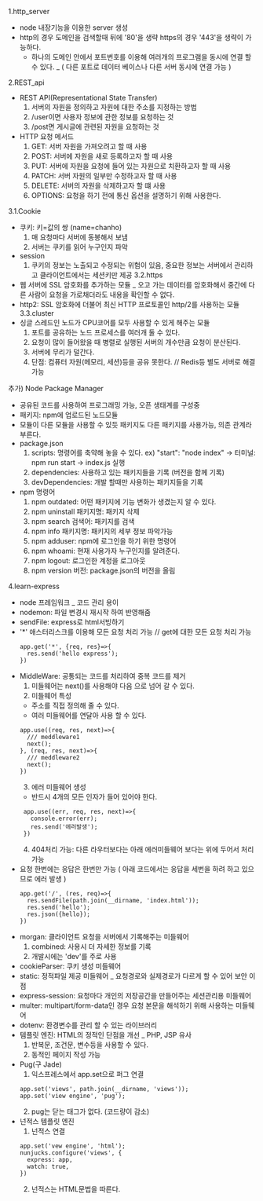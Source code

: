 1.http_server
  - node 내장기능을 이용한 server 생성
  - http의 경우 도메인을 검색할때 뒤에 '80'을 생략 https의 경우 '443'을 생략이 가능하다.
    - 하나의 도메인 안에서 포트번호를 이용해 여러개의 프로그램을 동시에 연결 할 수 있다. _ ( 다른 포트로 데이터 베이스나 다른 서버 동시에 연결 가능 )

2.REST_api
  - REST API(Representational State Transfer)
    1. 서버의 자원을 정의하고 자원에 대한 주소를 지정하는 방법
    2. /user이면 사용자 정보에 관한 정보를 요청하는 것
    3. /post면 게시글에 관련된 자원을 요청하는 것
  - HTTP 요청 메서드
    1. GET: 서버 자원을 가져오려고 할 때 사용
    2. POST: 서버에 자원을 새로 등록하고자 할 때 사용
    3. PUT: 서버에 자원을 요청에 들어 있는 자원으로 치환하고자 할 때 사용
    4. PATCH: 서버 자원의 일부만 수정하고자 할 때 사용
    5. DELETE: 서버의 자원을 삭제하고자 할 떄 사용
    6. OPTIONS: 요청을 하기 전에 통신 옵션을 설명하기 위해 사용한다.

3.1.Cookie
  - 쿠키: 키=값의 쌍 (name=chanho)
    1. 매 요청마다 서버에 동봉해서 보냄
    2. 서버는 쿠키를 읽어 누구인지 파악
  - session
    1. 쿠키의 정보는 노출되고 수정되는 위험이 있음, 중요한 정보는 서버에서 관리하고 클라이언트에서는 세션키만 제공
3.2.https
  - 웹 서버에 SSL 암호화를 추가하는 모듈 _ 오고 가는 데이터를 암호화해서 중간에 다른 사람이 요청을 가로채더라도 내용을 확인할 수 없다.
  - http2: SSL 암호화에 더불어 최신 HTTP 프로토콜인 http/2를 사용하는 모듈
3.3.cluster
  - 싱글 스레드인 노드가 CPU코어를 모두 사용할 수 있게 해주는 모듈
    1. 포트를 공유하는 노드 프로세스를 여러개 둘 수 있다.
    2. 요청이 많이 들어왔을 때 병렬로 실행된 서버의 개수만큼 요청이 분산된다.
    3. 서버에 무리가 덜간다.
    4. 단점: 컴퓨터 자원(메모리, 세션)등을 공유 못한다. // Redis등 별도 서버로 해결 가능

추가) Node Package Manager
  - 공유된 코드를 사용하여 프로그래밍 가능, 오픈 생태계를 구성중
  - 패키지: npm에 업로드된 노드모듈
  - 모듈이 다른 모듈을 사용할 수 있듯 패키지도 다른 패키지를 사용가능, 의존 관계라 부른다.
  - package.json
    1. scripts: 명령어를 축약해 놓을 수 있다. ex) "start": "node index" -> 터미널: npm run start -> index.js 실행
    2. dependencies: 사용하고 있는 패키지들을 기록 (버전을 함께 기록)
    3. devDependencies: 개발 할때만 사용하는 패키지들을 기록
  - npm 명령어
    1. npm outdated: 어떤 패키지에 기능 변화가 생겼는지 알 수 있다.
    2. npm uninstall 패키지명: 패키지 삭제
    3. npm search 검색어: 패키지를 검색
    4. npm info 패키지명: 패키지의 세부 정보 파악가능
    5. npm adduser: npm에 로그인을 하기 위한 명령어
    6. npm whoami: 현재 사용가자 누구인지를 알려준다.
    7. npm logout: 로그인한 계정을 로그아웃
    8. npm version 버전: package.json의 버전을 올림

4.learn-express
  - node 프레임워크 _ 코드 관리 용이
  - nodemon: 파일 변경시 재시작 하여 반영해줌
  - sendFile: express로 html서빙하기
  - '*' 애스터리스크를 이용해 모든 요청 처리 가능
    // get에 대한 모든 요청 처리 가능
    ```
    app.get('*', {req, res}=>{
      res.send('hello express');
    })
    ```
  - MiddleWare: 공통되는 코드를 처리하여 중복 코드를 제거
    1. 미들웨어는 next()를 사용해야 다음 으로 넘어 갈 수 있다.
    2. 미들웨어 특성
      - 주소를 직접 정의해 줄 수 있다.
      - 여러 미들웨어를 연달아 사용 할 수 있다.
      ```
      app.use((req, res, next)=>{
        /// meddleware1
        next();
      }, (req, res, next)=>{
        /// meddleware2
        next();
      })
      ```
    3. 에러 미들웨어 생성
    - 반드시 4개의 모든 인자가 들어 있어야 한다.
     ```
      app.use((err, req, res, next)=>{
        console.error(err);
        res.send('에러발생');
      })
     ```
    4. 404처리 가능: 다른 라우터보다는 아래 에러미들웨어 보다는 위에 두어서 처리가능
  - 요청 한번에는 응답은 한번만 가능 ( 아래 코드에서는 응답을 세번을 하려 하고 있으므로 에러 발생 )
    ```
    app.get('/', (res, req)=>{
      res.sendFile(path.join(__dirname, 'index.html'));
      res.send('hello');
      res.json({hello});
    })
    ```
  - morgan: 클라이언트 요청을 서버에서 기록해주는 미들웨어
    1. combined: 사용시 더 자세한 정보를 기록
    2. 개발시에는 'dev'를 주로 사용
  - cookieParser: 쿠키 생성 미들웨어
  - static: 정적파일 제공 미들웨어 _ 요청경로와 실제경로가 다르게 할 수 있어 보안 이점
  - express-session: 요청마다 개인의 저장공간을 만들어주는 세션관리용 미들웨어
  - multer: multipart/form-data인 경우 요청 본문을 해석하기 위해 사용하는 미들웨어
  - dotenv: 환경변수를 관리 할 수 있는 라이브러리
  - 템플릿 엔진: HTML의 정적인 단점을 개선 _ PHP, JSP 유사
    1. 반복문, 조건문, 변수등을 사용할 수 있다.
    2. 동적인 페이지 작성 가능
  - Pug(구 Jade)
    1. 익스프레스에서 app.set으로 퍼그 연결
    ```
    app.set('views', path.join(__dirname, 'views'));
    app.set('view engine', 'pug');
    ```
    2. pug는 닫는 태그가 없다. (코드량이 감소)
  - 넌적스 템플릿 엔진
    1. 넌적스 연결
    ```
    app.set('vew engine', 'html');
    nunjucks.configure('views', {
      express: app,
      watch: true,
    })
    ```
    2. 넌적스는 HTML문법을 따른다.
    